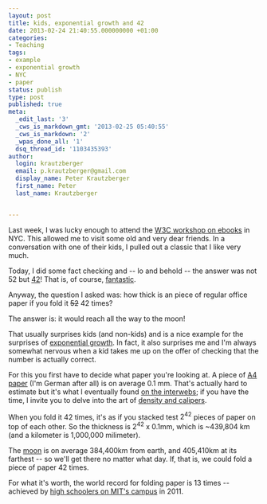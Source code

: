```yaml
---
layout: post
title: kids, exponential growth and 42
date: 2013-02-24 21:40:55.000000000 +01:00
categories:
- Teaching
tags:
- example
- exponential growth
- NYC
- paper
status: publish
type: post
published: true
meta:
  _edit_last: '3'
  _cws_is_markdown_gmt: '2013-02-25 05:40:55'
  _cws_is_markdown: '2'
  _wpas_done_all: '1'
  dsq_thread_id: '1103435393'
author:
  login: krautzberger
  email: p.krautzberger@gmail.com
  display_name: Peter Krautzberger
  first_name: Peter
  last_name: Krautzberger


---
```


Last week, I was lucky enough to attend the [W3C workshop on ebooks](http://www.w3.org/2012/08/electronic-books/) in NYC. This allowed me to visit some old and very dear friends. In a conversation with one of their kids, I pulled out a classic that I like very much.

Today, I did some fact checking and -- lo and behold -- the answer was not 52 but [42](https://en.wikipedia.org/wiki/42_(number))! That is, of course, [fantastic](https://en.wikipedia.org/wiki/Answer_to_The_Ultimate_Question_of_Life,_the_Universe,_and_Everything#Answer_to_the_Ultimate_Question_of_Life.2C_the_Universe.2C_and_Everything_.2842.29).

Anyway, the question I asked was: how thick is an piece of regular office paper if you fold it <del>52</del> 42 times?

The answer is: it would reach all the way to the moon!

That usually surprises kids (and non-kids) and is a nice example for the surprises of [exponential growth](https://en.wikipedia.org/wiki/Exponential_growth#Exponential_stories). In fact, it also surprises me and I'm always somewhat nervous when a kid takes me up on the offer of checking that the number is actually correct.

For this you first have to decide what paper you're looking at. A piece of [A4 paper](https://en.wikipedia.org/wiki/Paper_size#A_series) (I'm German after all) is on average 0.1 mm. That's actually hard to estimate but it's what I eventually found [on the interwebs](http://hypertextbook.com/facts/2001/JuliaSherlis.shtml); if you have the time, I invite you to delve into the art of [density and calipers](https://en.wikipedia.org/wiki/Paper_density#Caliper).

When you fold it 42 times, it's as if you stacked <span>test</span> $2^{42}$ pieces of paper on top of each other. So the thickness is $2^{42}$ x 0.1mm, which is ~439,804 km (and a kilometer is 1,000,000 milimeter).

The [moon](https://en.wikipedia.org/wiki/Moon) is on average 384,400km from earth, and 405,410km at its farthest -- so we'll get there no matter what day. If, that is, we could fold a piece of paper 42 times.

For what it's worth, the world record for folding paper is 13 times -- achieved by [high schoolers on MIT's campus](http://www.boston.com/yourtown/news/cambridge/2011/12/toilet_paper_used_to_break_pap.html) in 2011.